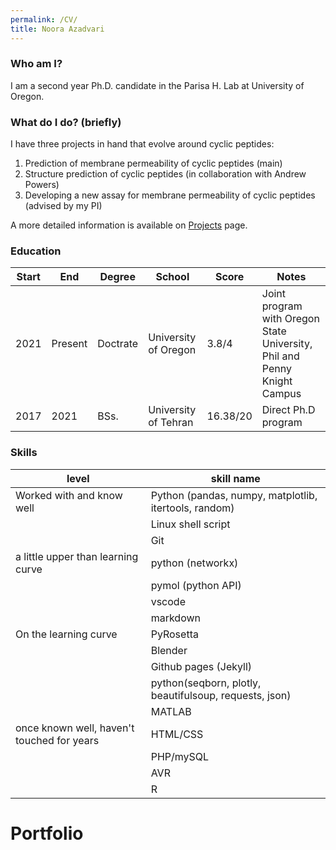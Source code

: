 ```yaml
---
permalink: /CV/
title: Noora Azadvari
---
```


### Who am I?

I am a second year Ph.D. candidate in the Parisa H. Lab at University of Oregon.

### What do I do? (briefly)

I have three projects in hand that evolve around cyclic peptides:
1. Prediction of membrane permeability of cyclic peptides (main)
2. Structure prediction of cyclic peptides (in collaboration with Andrew Powers)
3. Developing a new assay for membrane permeability of cyclic peptides (advised by my PI)

A more detailed information is available on [Projects](https://nooraaz.github.io/Projects/) page.

### Education

|Start|End|Degree|School|Score|Notes|
|-----|---|------|------|-----|-----|
|2021|Present|Doctrate|University of Oregon|3.8/4|Joint program with Oregon State University, Phil and Penny Knight Campus|
|2017|2021   |BSs.    |University of Tehran|16.38/20|Direct Ph.D program|

### Skills

|level|skill name|
|-----|------|
|Worked with and know well|Python (pandas, numpy, matplotlib, itertools, random)|
||Linux shell script|
||Git|
|a little upper than learning curve|python (networkx)|
||pymol (python API)| 
||vscode|
||markdown|
|On the learning curve|PyRosetta|
||Blender| 
||Github pages (Jekyll)| 
||python(seqborn, plotly, beautifulsoup, requests, json)| 
||MATLAB| 
|once known well, haven't touched for years|HTML/CSS| 
||PHP/mySQL|
||AVR|
||R|

# Portfolio


